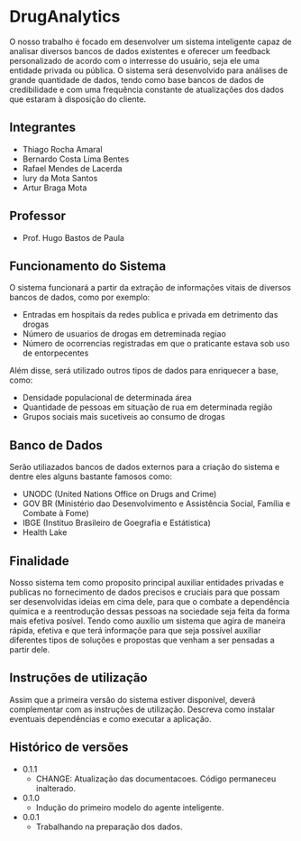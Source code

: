 # DrugAnalytics
O nosso trabalho é focado em desenvolver um sistema inteligente capaz de analisar diversos bancos de dados existentes e oferecer um feedback personalizado de acordo com o interresse do usuário, seja ele uma entidade privada ou pública. O sistema será desenvolvido para análises de grande quantidade de dados, tendo como base bancos de dados de credibilidade e com uma frequência constante de atualizações dos dados que estaram à disposição do cliente.

## Integrantes

* Thiago Rocha Amaral
* Bernardo Costa Lima Bentes
* Rafael Mendes de Lacerda
* Iury da Mota Santos 
* Artur Braga Mota

## Professor

* Prof. Hugo Bastos de Paula

## Funcionamento do Sistema
O sistema funcionará a partir da extração de informações vitais de diversos bancos de dados, como por exemplo:

* Entradas em hospitais da redes publica e privada em detrimento das drogas
* Número de usuarios de drogas em detreminada regiao
* Número de ocorrencias registradas em que o praticante estava sob uso de entorpecentes

Além disse, será utilizado outros tipos de dados para enriquecer a base, como:
* Densidade populacional de determinada área 
* Quantidade de pessoas em situação de rua em determinada região
* Grupos sociais mais sucetiveis ao consumo de drogas

## Banco de Dados
Serão utiliazados bancos de dados externos para a criação do sistema e dentre eles alguns bastante famosos como:

* UNODC (United Nations Office on Drugs and Crime)
* GOV BR (Ministério dao Desenvolvimento e Assistência Social, Família e Combate à Fome)
* IBGE (Instituo Brasileiro de Goegrafia e Estátistica)
* Health Lake

## Finalidade
Nosso sistema tem como proposito principal auxiliar entidades privadas e publicas no fornecimento de dados precisos e cruciais para que possam ser desenvolvidas ideias em cima dele, para que o combate a dependência química e a reentrodução dessas pessoas na sociedade seja feita da forma mais efetiva posível. Tendo como auxílio um sistema que agira de maneira rápida, efetiva e que terá informaçõe para que seja possível auxiliar diferentes tipos de soluções e propostas que venham a ser pensadas a partir dele.

## Instruções de utilização

Assim que a primeira versão do sistema estiver disponível, deverá complementar com as instruções de utilização. Descreva como instalar eventuais dependências e como executar a aplicação.

## Histórico de versões

* 0.1.1
    * CHANGE: Atualização das documentacoes. Código permaneceu inalterado.
* 0.1.0
    * Indução do primeiro modelo do agente inteligente.
* 0.0.1
    * Trabalhando na preparação dos dados.

